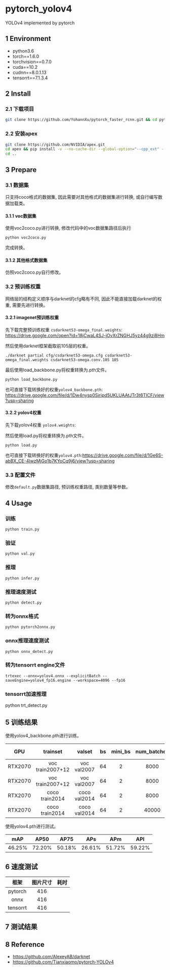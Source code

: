 # pytorch_yolov4

YOLOv4 implemented by pytorch

## 1 Environment

- python3.6
- torch==1.6.0
- torchvision==0.7.0
- cuda==10.2
- cudnn==8.0.1.13
- tensorrt==7.1.3.4

## 2 Install

### 2.1 下载项目
```bash
git clone https://github.com/YohannXu/pytorch_faster_rcnn.git && cd pytorch_faster_rcnn
```

### 2.2 安装apex
```bash
git clone https://github.com/NVIDIA/apex.git
cd apex && pip install -v --no-cache-dir --global-option="--cpp_ext" --global-option="--cuda_ext" ./
cd ..
```

## 3 Prepare

### 3.1 数据集

只支持coco格式的数据集, 因此需要对其他格式的数据集进行转换, 或自行编写数据加载类。

#### 3.1.1 voc数据集

使用voc2coco.py进行转换, 修改代码中的voc数据集路径后执行
```
python voc2coco.py
```
完成转换。

#### 3.1.2 其他格式数据集

仿照voc2coco.py自行修改。

### 3.2 预训练权重

网络层的结构定义顺序与darknet的cfg略有不同, 因此不能直接加载darknet的权重, 需要先进行转换。

#### 3.2.1 imagenet预训练权重

先下载完整预训练权重 ```csdarknet53-omega_final.weights```: https://drive.google.com/open?id=18jCwaL4SJ-jOvXrZNGHJ5yz44g9zi8Hm

然后使用darknet框架截取前105层的权重。
```
./darknet partial cfg/csdarknet53-omega.cfg csdarknet53-omega_final.weights csdarknet53-omega.conv.105 105
```

最后使用load_backbone.py将权重转换为.pth文件。
```
python load_backbone.py
```

也可直接下载转换好的权重```yolov4_backbone.pth```: https://drive.google.com/file/d/1Dw4nysp0Siripd5UKLUAAtJTr3t6TICF/view?usp=sharing


#### 3.2.2 yolov4权重

先下载yolov4权重 ```yolov4.weights```:

然后使用load.py将权重转换为.pth文件。
```
python load.py
```

也可直接下载转换好的权重```yolov4.pth```:https://drive.google.com/file/d/1Ge6S-abBX_CE-4lwzMjGo1b7KYoCq9j6/view?usp=sharing

### 3.3 配置文件

修改```default.py```数据集路径, 预训练权重路径, 类别数量等参数。

## 4 Usage

### 训练
```
python train.py
```

### 验证
```
python val.py
```

### 推理
```
python infer.py
```

### 推理速度测试
```
python detect.py
```

### 转为onnx格式
```
python pytorch2onnx.py
```

### onnx推理速度测试
```
python onnx_detect.py
```

### 转为tensorrt engine文件
```
trtexec --onnx=yolov4.onnx --explicitBatch --saveEngine=yolov4_fp16.engine --workspace=4096 --fp16
```

### tensorrt加速推理
python trt_detect.py

## 5 训练结果

使用yolov4_backbone.pth进行训练。

|   GPU   |     trainset     |       valset      |  bs  | mini_bs | num_batches | data augment |  mAP   |  AP50  |
| :-----: | :--------------: | :---------------: | :--: | :-----: | :---------: | :----------: | :----: | :----: |
| RTX2070 | voc train2007+12 |    voc val2007    |  64  |    2    |     8000    |      OFF     | 15.37% | 40.19% |
| RTX2070 | voc train2007+12 |    voc val2007    |  64  |    2    |     8000    |      ON      | 17.42% | 43.14% |
| RTX2070 | coco train2014   |    coco val2014   |  64  |    2    |     8000    |      ON      | 8.37%  | 24.02% |
| RTX2070 | coco train2014   |    coco val2014   |  64  |    2    |    40000    |      ON      | %  | % |

使用yolov4.pth进行测试。

|  mAP   |  AP50  |  AP75  |  APs   |  APm   |  APl   |
| :----: | :----: | :----: | :----: | :----: | :----: |
| 46.25% | 72.20% | 50.18% | 26.61% | 51.72% | 59.22% |


## 6 速度测试

|   框架   | 图片尺寸 | 耗时 |
| :------: | :------: | :--: |
| pytorch  |   416    |      |
|   onnx   |   416    |      |
| tensorrt |   416    |      |

## 7 测试结果

## 8 Reference

- https://github.com/AlexeyAB/darknet
- https://github.com/Tianxiaomo/pytorch-YOLOv4

